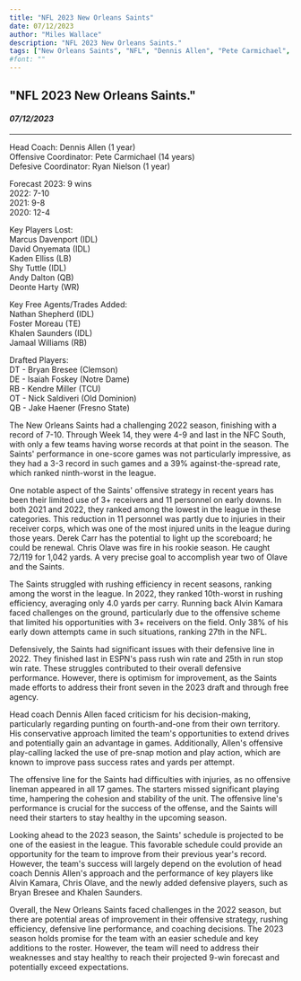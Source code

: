 ```yaml
---
title: "NFL 2023 New Orleans Saints"
date: 07/12/2023
author: "Miles Wallace"
description: "NFL 2023 New Orleans Saints."
tags: ["New Orleans Saints", "NFL", "Dennis Allen", "Pete Carmichael", "Ryan Nielson", "Nathan Shepherd", "Foster Moreau", "Khalen Sauders", "Jamaal Williams", "Bryan Bresee", "Isaiah Foskey", "Kendre Miller", "Nick Saldiveri", "Jake Haener", "Derek Carr",  ]
#font: ""
---
```

## "NFL 2023 New Orleans Saints."
#### _07/12/2023_ 
____
Head Coach: Dennis Allen (1 year)  
Offensive Coordinator: Pete Carmichael (14 years)  
Defesive Coordinator: Ryan Nielson (1 year)    
  
Forecast 2023: 9 wins  
2022: 7-10  
2021: 9-8  
2020: 12-4  
  
Key Players Lost:  
Marcus Davenport (IDL)  
David Onyemata (IDL)  
Kaden Elliss (LB)  
Shy Tuttle (IDL)  
Andy Dalton (QB)  
Deonte Harty (WR)  
  
Key Free Agents/Trades Added:  
Nathan Shepherd (IDL)  
Foster Moreau (TE)  
Khalen Saunders (IDL)  
Jamaal Williams (RB)  
  
Drafted Players:  
DT - Bryan Bresee (Clemson)  
DE - Isaiah Foskey (Notre Dame)  
RB - Kendre Miller (TCU)  
OT - Nick Saldiveri (Old Dominion)  
QB - Jake Haener (Fresno State)  
  
The New Orleans Saints had a challenging 2022 season, finishing with a record of 7-10. Through Week 14, they were 4-9 and last in the NFC South, with only a few teams having worse records at that point in the season. The Saints' performance in one-score games was not particularly impressive, as they had a 3-3 record in such games and a 39% against-the-spread rate, which ranked ninth-worst in the league.

One notable aspect of the Saints' offensive strategy in recent years has been their limited use of 3+ receivers and 11 personnel on early downs. In both 2021 and 2022, they ranked among the lowest in the league in these categories. This reduction in 11 personnel was partly due to injuries in their receiver corps, which was one of the most injured units in the league during those years. Derek Carr has the potential to light up the scoreboard; he could be renewal. Chris Olave was fire in his rookie season. He caught 72/119 for 1,042 yards. A very precise goal to accomplish year two of Olave and the Saints.

The Saints struggled with rushing efficiency in recent seasons, ranking among the worst in the league. In 2022, they ranked 10th-worst in rushing efficiency, averaging only 4.0 yards per carry. Running back Alvin Kamara faced challenges on the ground, particularly due to the offensive scheme that limited his opportunities with 3+ receivers on the field. Only 38% of his early down attempts came in such situations, ranking 27th in the NFL. 

Defensively, the Saints had significant issues with their defensive line in 2022. They finished last in ESPN's pass rush win rate and 25th in run stop win rate. These struggles contributed to their overall defensive performance. However, there is optimism for improvement, as the Saints made efforts to address their front seven in the 2023 draft and through free agency.

Head coach Dennis Allen faced criticism for his decision-making, particularly regarding punting on fourth-and-one from their own territory. His conservative approach limited the team's opportunities to extend drives and potentially gain an advantage in games. Additionally, Allen's offensive play-calling lacked the use of pre-snap motion and play action, which are known to improve pass success rates and yards per attempt.

The offensive line for the Saints had difficulties with injuries, as no offensive lineman appeared in all 17 games. The starters missed significant playing time, hampering the cohesion and stability of the unit. The offensive line's performance is crucial for the success of the offense, and the Saints will need their starters to stay healthy in the upcoming season.

Looking ahead to the 2023 season, the Saints' schedule is projected to be one of the easiest in the league. This favorable schedule could provide an opportunity for the team to improve from their previous year's record. However, the team's success will largely depend on the evolution of head coach Dennis Allen's approach and the performance of key players like Alvin Kamara, Chris Olave, and the newly added defensive players, such as Bryan Bresee and Khalen Saunders.

Overall, the New Orleans Saints faced challenges in the 2022 season, but there are potential areas of improvement in their offensive strategy, rushing efficiency, defensive line performance, and coaching decisions. The 2023 season holds promise for the team with an easier schedule and key additions to the roster. However, the team will need to address their weaknesses and stay healthy to reach their projected 9-win forecast and potentially exceed expectations.